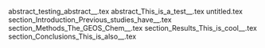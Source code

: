 abstract_testing_abstract__.tex
abstract_This_is_a_test__.tex
untitled.tex
section_Introduction_Previous_studies_have__.tex
section_Methods_The_GEOS_Chem__.tex
section_Results_This_is_cool__.tex
section_Conclusions_This_is_also__.tex